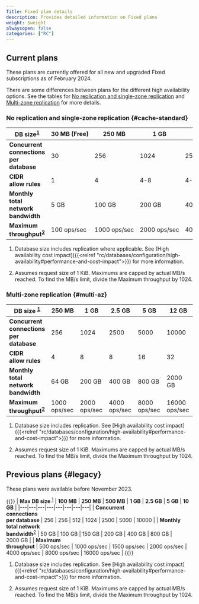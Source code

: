 ```yaml
---
Title: Fixed plan details
description: Provides detailed information on Fixed plans
weight: $weight
alwaysopen: false
categories: ["RC"]
---
```


## Current plans

These plans are currently offered for all new and upgraded Fixed subscriptions as of February 2024.

There are some differences between plans for the different high availability options. See the tables for [No replication and single-zone replication](#cache-standard) and [Multi-zone replication](#multi-az) for more details.

### No replication and single-zone replication {#cache-standard}

| **DB&nbsp;size**<sup>[1](#table-note-1-cache-standard)</sup> | **30&nbsp;MB&nbsp;(Free)** | **250 MB** | **1 GB** | **2.5 GB** | **5 GB** | **12 GB** |
|---|---|---|---|---|---|---|
| **Concurrent<br/>connections<br/>per database** | 30 | 256 | 1024 | 2500 | 5000 | 10000 |
| **CIDR<br/> allow rules** | 1 | 4 | 4-8 | 4-8 | 4-16 | 4-32 |
| **Monthly<br/> total network<br/> bandwidth** | 5&nbsp;GB | 100&nbsp;GB | 200&nbsp;GB | 400&nbsp;GB | 800&nbsp;GB | 2000&nbsp;GB |
| **Maximum<br/> throughput<sup>[2](#table-note-2-cache-standard)</sup>** | 100&nbsp;ops/sec | 1000&nbsp;ops/sec | 2000&nbsp;ops/sec | 4000&nbsp;ops/sec | 8000&nbsp;ops/sec | 16000&nbsp;ops/sec |

1. <a name="table-note-1-cache-standard" style="display: block; height: 80px; margin-top: -80px;"></a> Database size includes replication where applicable. See [High availability cost impact]({{<relref "rc/databases/configuration/high-availability#performance-and-cost-impact">}}) for more information.

2. <a name="table-note-2-cache-standard" style="display: block; height: 80px; margin-top: -80px;"></a> Assumes request size of 1 KiB. Maximums are capped by actual MB/s reached. To find the MB/s limit, divide the Maximum throughput by 1024.

### Multi-zone replication {#multi-az}

| **DB&nbsp;size&nbsp;**<sup>[1](#table-note-1-multi-az)</sup> | **250 MB** | **1 GB** | **2.5 GB** | **5 GB** | **12 GB** |
|---|---|---|---|---|---|
| **Concurrent<br/>connections<br/>per database** | 256 | 1024 | 2500 | 5000 | 10000 |
| **CIDR<br/> allow rules** | 4 | 8 | 8 | 16 | 32 |
| **Monthly<br/> total network<br/> bandwidth** | 64&nbsp;GB | 200 GB | 400 GB | 800 GB | 2000 GB |
| **Maximum<br/> throughput<sup>[2](#table-note-2-multi-az)</sup>** | 1000 ops/sec | 2000 ops/sec | 4000 ops/sec | 8000 ops/sec | 16000 ops/sec |

1. <a name="table-note-1-multi-az" style="display: block; height: 80px; margin-top: -80px;"></a> Database size includes replication. See [High availability cost impact]({{<relref "rc/databases/configuration/high-availability#performance-and-cost-impact">}}) for more information.

2. <a name="table-note-2-multi-az" style="display: block; height: 80px; margin-top: -80px;"></a> Assumes request size of 1 KiB. Maximums are capped by actual MB/s reached. To find the MB/s limit, divide the Maximum throughput by 1024.

## Previous plans {#legacy}

These plans were available before November 2023.

{{<table-scrollable>}}
| **Max&nbsp;DB&nbsp;size&nbsp;**<sup>[1](#table-note-1-legacy)</sup> | **100 MB** | **250 MB** | **500 MB** | **1 GB** | **2.5 GB** | **5 GB** | **10 GB** |
|---|---|---|---|---|---|---|---|
| **Concurrent<br/>connections<br/>per database** | 256 | 256 | 512 | 1024 | 2500 | 5000 | 10000 |
| **Monthly<br/> total network<br/> bandwidth**<sup>[2](#table-note-2-legacy)</sup> | 50&nbsp;GB | 100&nbsp;GB | 150&nbsp;GB | 200&nbsp;GB | 400&nbsp;GB | 800&nbsp;GB | 2000&nbsp;GB |
| **Maximum<br/> throughput** | 500&nbsp;ops/sec | 1000&nbsp;ops/sec | 1500&nbsp;ops/sec | 2000&nbsp;ops/sec | 4000&nbsp;ops/sec | 8000&nbsp;ops/sec | 16000&nbsp;ops/sec |
{{</table-scrollable>}}

1. <a name="table-note-1-legacy" style="display: block; height: 80px; margin-top: -80px;"></a> Database size includes replication. See [High availability cost impact]({{<relref "rc/databases/configuration/high-availability#performance-and-cost-impact">}}) for more information.

2. <a name="table-note-2-legacy" style="display: block; height: 80px; margin-top: -80px;"></a> Assumes request size of 1 KiB. Maximums are capped by actual MB/s reached. To find the MB/s limit, divide the Maximum throughput by 1024.